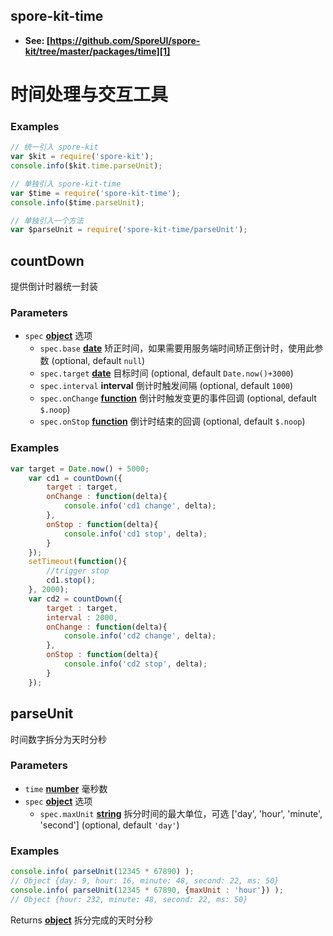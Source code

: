 <!-- Generated by documentation.js. Update this documentation by updating the source code. -->

## spore-kit-time

-   **See: [https://github.com/SporeUI/spore-kit/tree/master/packages/time][1]**

# 时间处理与交互工具

### Examples

```javascript
// 统一引入 spore-kit
var $kit = require('spore-kit');
console.info($kit.time.parseUnit);

// 单独引入 spore-kit-time
var $time = require('spore-kit-time');
console.info($time.parseUnit);

// 单独引入一个方法
var $parseUnit = require('spore-kit-time/parseUnit');
```

## countDown

提供倒计时器统一封装

### Parameters

-   `spec` **[object][2]** 选项
    -   `spec.base` **[date][3]** 矫正时间，如果需要用服务端时间矫正倒计时，使用此参数 (optional, default `null`)
    -   `spec.target` **[date][3]** 目标时间 (optional, default `Date.now()+3000`)
    -   `spec.interval` **interval** 倒计时触发间隔 (optional, default `1000`)
    -   `spec.onChange` **[function][4]** 倒计时触发变更的事件回调 (optional, default `$.noop`)
    -   `spec.onStop` **[function][4]** 倒计时结束的回调 (optional, default `$.noop`)

### Examples

```javascript
var target = Date.now() + 5000;
	var cd1 = countDown({
		target : target,
		onChange : function(delta){
			console.info('cd1 change', delta);
		},
		onStop : function(delta){
			console.info('cd1 stop', delta);
		}
	});
	setTimeout(function(){
		//trigger stop
		cd1.stop();
	}, 2000);
	var cd2 = countDown({
		target : target,
		interval : 2000,
		onChange : function(delta){
			console.info('cd2 change', delta);
		},
		onStop : function(delta){
			console.info('cd2 stop', delta);
		}
	});
```

## parseUnit

时间数字拆分为天时分秒

### Parameters

-   `time` **[number][5]** 毫秒数
-   `spec` **[object][2]** 选项
    -   `spec.maxUnit` **[string][6]** 拆分时间的最大单位，可选 ['day', 'hour', 'minute', 'second'] (optional, default `'day'`)

### Examples

```javascript
console.info( parseUnit(12345 * 67890) );
// Object {day: 9, hour: 16, minute: 48, second: 22, ms: 50}
console.info( parseUnit(12345 * 67890, {maxUnit : 'hour'}) );
// Object {hour: 232, minute: 48, second: 22, ms: 50}
```

Returns **[object][2]** 拆分完成的天时分秒

[1]: https://github.com/SporeUI/spore-kit/tree/master/packages/time

[2]: https://developer.mozilla.org/docs/Web/JavaScript/Reference/Global_Objects/Object

[3]: https://developer.mozilla.org/docs/Web/JavaScript/Reference/Global_Objects/Date

[4]: https://developer.mozilla.org/docs/Web/JavaScript/Reference/Statements/function

[5]: https://developer.mozilla.org/docs/Web/JavaScript/Reference/Global_Objects/Number

[6]: https://developer.mozilla.org/docs/Web/JavaScript/Reference/Global_Objects/String
